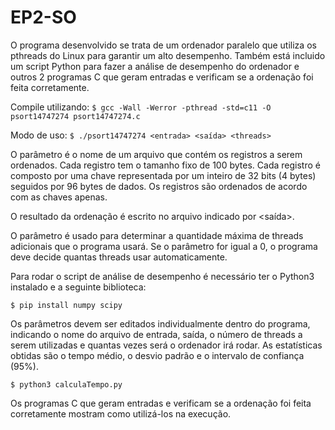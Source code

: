 # EP2-SO
O programa desenvolvido se trata de um ordenador paralelo que utiliza os pthreads do Linux para garantir um alto desempenho.
Também está incluido um script Python para fazer a análise de desempenho do ordenador e outros 2 programas C que geram entradas e verificam se a ordenação foi feita corretamente.

Compile utilizando:
```$ gcc -Wall -Werror -pthread -std=c11 -O psort14747274 psort14747274.c```

Modo de uso:
```$ ./psort14747274 <entrada> <saída> <threads>```

O parâmetro <entrada> é o nome de um arquivo que contém os registros a serem
ordenados. Cada registro tem o tamanho fixo de 100 bytes. Cada registro é composto por
uma chave representada por um inteiro de 32 bits (4 bytes) seguidos por 96 bytes de dados.
Os registros são ordenados de acordo com as chaves apenas.

O resultado da ordenação é escrito no arquivo indicado por <saída>.

O parâmetro <threads> é usado para determinar a quantidade máxima de threads
adicionais que o programa usará. Se o parâmetro for igual a 0, o programa deve decide
quantas threads usar automaticamente.

Para rodar o script de análise de desempenho é necessário ter o Python3 instalado e a seguinte biblioteca:

```$ pip install numpy scipy```

Os parâmetros devem ser editados individualmente dentro do programa, indicando o nome do arquivo de entrada, saída, o número de threads a serem utilizadas e quantas vezes será o ordenador irá rodar.
As estatísticas obtidas são o tempo médio, o desvio padrão e o intervalo de confiança (95%).

```$ python3 calculaTempo.py```

Os programas C que geram entradas e verificam se a ordenação foi feita corretamente mostram como utilizá-los na execução.
